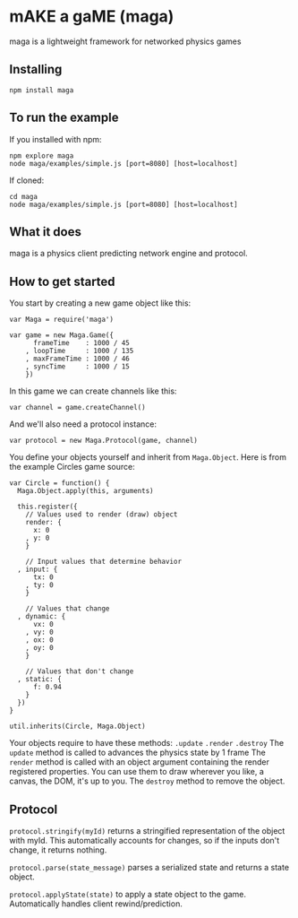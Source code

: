 mAKE a gaME (maga)
==================
maga is a lightweight framework for networked physics games

Installing
----------
    npm install maga

To run the example
------------------

If you installed with npm:

    npm explore maga
    node maga/examples/simple.js [port=8080] [host=localhost]

If cloned:

    cd maga
    node maga/examples/simple.js [port=8080] [host=localhost]


What it does
------------
maga is a physics client predicting network engine and protocol.

How to get started
------------------
You start by creating a new game object like this:
    
    var Maga = require('maga')
    
    var game = new Maga.Game({
          frameTime    : 1000 / 45
        , loopTime     : 1000 / 135
        , maxFrameTime : 1000 / 46
        , syncTime     : 1000 / 15
        })
    
In this game we can create channels like this:

    var channel = game.createChannel()

And we'll also need a protocol instance:

    var protocol = new Maga.Protocol(game, channel)

You define your objects yourself and inherit from `Maga.Object`.
Here is from the example Circles game source:

    var Circle = function() {
      Maga.Object.apply(this, arguments)

      this.register({
        // Values used to render (draw) object
        render: {
          x: 0
        , y: 0
        }
        
        // Input values that determine behavior
      , input: {
          tx: 0
        , ty: 0
        }

        // Values that change
      , dynamic: {
          vx: 0
        , vy: 0
        , ox: 0
        , oy: 0  
        }
        
        // Values that don't change
      , static: {
          f: 0.94
        }
      })
    }

    util.inherits(Circle, Maga.Object)

Your objects require to have these methods: `.update` `.render` `.destroy`
The `update` method is called to advances the physics state by 1 frame
The `render` method is called with an object argument containing
the render registered properties. You can use them to draw wherever
you like, a canvas, the DOM, it's up to you.
The `destroy` method to remove the object.

Protocol
--------

`protocol.stringify(myId)` returns a stringified representation of the object with myId.
This automatically accounts for changes, so if the inputs don't change, it returns nothing.

`protocol.parse(state_message)` parses a serialized state and returns a state object.

`protocol.applyState(state)` to apply a state object to the game. Automatically handles client rewind/prediction.
